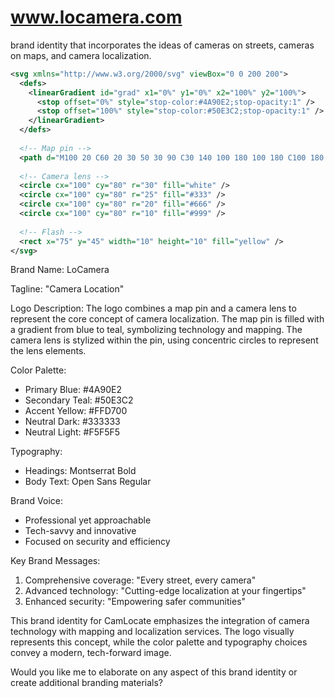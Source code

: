 # www.locamera.com


 brand identity that incorporates the ideas of cameras on streets, cameras on maps, and camera localization.



```svg
<svg xmlns="http://www.w3.org/2000/svg" viewBox="0 0 200 200">
  <defs>
    <linearGradient id="grad" x1="0%" y1="0%" x2="100%" y2="100%">
      <stop offset="0%" style="stop-color:#4A90E2;stop-opacity:1" />
      <stop offset="100%" style="stop-color:#50E3C2;stop-opacity:1" />
    </linearGradient>
  </defs>
  
  <!-- Map pin -->
  <path d="M100 20 C60 20 30 50 30 90 C30 140 100 180 100 180 C100 180 170 140 170 90 C170 50 140 20 100 20 Z" fill="url(#grad)" />
  
  <!-- Camera lens -->
  <circle cx="100" cy="80" r="30" fill="white" />
  <circle cx="100" cy="80" r="25" fill="#333" />
  <circle cx="100" cy="80" r="20" fill="#666" />
  <circle cx="100" cy="80" r="10" fill="#999" />
  
  <!-- Flash -->
  <rect x="75" y="45" width="10" height="10" fill="yellow" />
</svg>

```

Brand Name:  LoCamera

Tagline: "Camera Location"

Logo Description:
The logo combines a map pin and a camera lens to represent the core concept of camera localization. The map pin is filled with a gradient from blue to teal, symbolizing technology and mapping. The camera lens is stylized within the pin, using concentric circles to represent the lens elements.


Color Palette:
- Primary Blue: #4A90E2
- Secondary Teal: #50E3C2
- Accent Yellow: #FFD700
- Neutral Dark: #333333
- Neutral Light: #F5F5F5

Typography:
- Headings: Montserrat Bold
- Body Text: Open Sans Regular

Brand Voice:
- Professional yet approachable
- Tech-savvy and innovative
- Focused on security and efficiency

Key Brand Messages:
1. Comprehensive coverage: "Every street, every camera"
2. Advanced technology: "Cutting-edge localization at your fingertips"
3. Enhanced security: "Empowering safer communities"

This brand identity for CamLocate emphasizes the integration of camera technology with mapping and localization services. The logo visually represents this concept, while the color palette and typography choices convey a modern, tech-forward image.

Would you like me to elaborate on any aspect of this brand identity or create additional branding materials?
